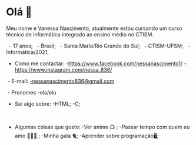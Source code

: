 # Olá 👋
	
Meu nome é Vanessa Nascimento, atualmente estou cursando um curso técnico de informática integrado ao ensino médio no CTISM.
 
 
 	- 17 anos;
 	- Brasil;
 	- Santa Maria/Rio Grande do Sul;
 	- CTISM-UFSM;
 	- Informática/2021;
 
 
- Como me contactar:
	-https://www.facebook.com/nessanascimento1/
	-https://www.instagram.com/nessa_836/


 - E-mail:
	-nessanascimento836@gmail.com


 - Pronomes
	-ela/elu
	
	
- Sei algo sobre:
	-HTML;
	-C;
	
 
- Algumas coisas que gosto:
	-Ver anime 📺 ;
	-Passar tempo com quem eu amo 👨‍👩‍👧 ;
	-Minha gata 🐈;
	-Aprender sobre programação🖥;

